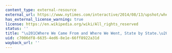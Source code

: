 ```yaml
---
content_type: external-resource
external_url: https://www.nytimes.com/interactive/2014/08/13/upshot/where-people-in-each-state-were-born.html
has_external_license_warning: true
license: https://en.wikipedia.org/wiki/All_rights_reserved
status: ''
title: "\u201CWhere We Came From and Where We Went, State by State.\u201D"
uid: c7006df8-6635-4ed6-8e1e-66ff8922a31d
wayback_url: ''
---
```

